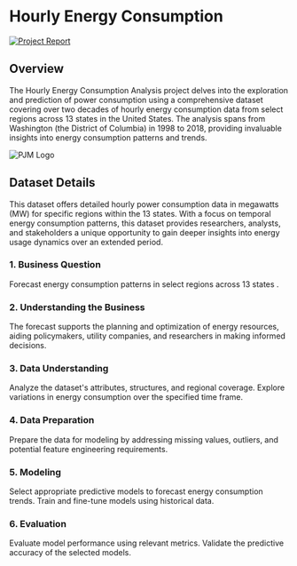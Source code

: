 # Hourly Energy Consumption 

[![Project Report](https://img.shields.io/badge/Project%20Report-View%20Report-blue)](https://github.com/Napi55/Hourly_Energy_Consumption/files/12253876/Report.3.pdf)



## Overview

The Hourly Energy Consumption Analysis project delves into the exploration and prediction of power consumption using a comprehensive dataset covering over two decades of hourly energy consumption data from select regions across 13 states in the United States. The analysis spans from Washington (the District of Columbia) in 1998 to 2018, providing invaluable insights into energy consumption patterns and trends.

![PJM Logo](https://github.com/Napi55/Hourly_Energy_Consumption/assets/88117366/55c2eff5-edbf-49e9-b3d1-d047c305b03b)

## Dataset Details

This dataset offers detailed hourly power consumption data in megawatts (MW) for specific regions within the 13 states. With a focus on temporal energy consumption patterns, this dataset provides researchers, analysts, and stakeholders a unique opportunity to gain deeper insights into energy usage dynamics over an extended period.



### 1. Business Question
Forecast energy consumption patterns in select regions across 13 states .

### 2. Understanding the Business
The forecast supports the planning and optimization of energy resources, aiding policymakers, utility companies, and researchers in making informed decisions.

### 3. Data Understanding
Analyze the dataset's attributes, structures, and regional coverage. Explore variations in energy consumption over the specified time frame.

### 4. Data Preparation
Prepare the data for modeling by addressing missing values, outliers, and potential feature engineering requirements.

### 5. Modeling
Select appropriate predictive models to forecast energy consumption trends. Train and fine-tune models using historical data.

### 6. Evaluation
Evaluate model performance using relevant metrics. Validate the predictive accuracy of the selected models.


